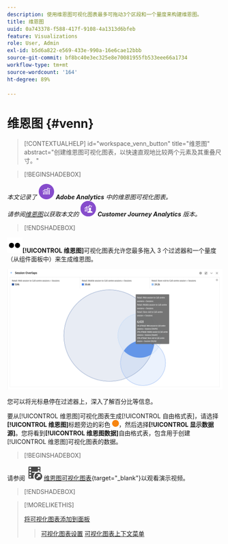 ```yaml
---
description: 使用维恩图可视化图表最多可拖动3个区段和一个量度来构建维恩图。
title: 维恩图
uuid: 0a743378-f588-417f-9108-4a1313d6bfeb
feature: Visualizations
role: User, Admin
exl-id: b5d6a822-e569-433e-990a-16e6cae12bbb
source-git-commit: bf8bc40e3ec325e8e70081955fb533eee66a1734
workflow-type: tm+mt
source-wordcount: '164'
ht-degree: 89%

---
```


# 维恩图 {#venn}

<!-- markdownlint-disable MD034 -->

>[!CONTEXTUALHELP]
>id="workspace_venn_button"
>title="维恩图"
>abstract="创建维恩图可视化图表，以快速直观地比较两个元素及其重叠尺寸。"

<!-- markdownlint-enable MD034 -->


>[!BEGINSHADEBOX]

_本文记录了_ ![AdobeAnalytics](/help/assets/icons/AdobeAnalytics.svg) _**Adobe Analytics** 中的维恩图可视化图表。_<br/>_请参阅[维恩图](https://experienceleague.adobe.com/zh-hans/docs/analytics-platform/using/cja-workspace/visualizations/venn)以获取本文的_ ![CustomerJourneyAnalytics](/help/assets/icons/CustomerJourneyAnalytics.svg) _**Customer Journey Analytics** 版本。_

>[!ENDSHADEBOX]

![类型](/help/assets/icons/TwoDots.svg)**[!UICONTROL 维恩图]**&#x200B;可视化图表允许您最多拖入 3 个过滤器和一个量度（从组件面板中）来生成维恩图。

![包含三个过滤器的维恩图可视化图表。](assets/venn.png)

您可以将光标悬停在过滤器上，深入了解百分比等信息。

要从[!UICONTROL 维恩图]可视化图表生成[!UICONTROL 自由格式表]，请选择&#x200B;**[!UICONTROL 维恩图]**&#x200B;标题旁边的彩色 ![StatusOrange](/help/assets/icons/StatusOrange.svg)，然后选择&#x200B;**[!UICONTROL 显示数据源]**。您将看到&#x200B;**[!UICONTROL 维恩图数据]**&#x200B;自由格式表，包含用于创建[!UICONTROL 维恩图]可视化图表的数据。

<!--
To normalize the Venn diagram (take the size out of it), go select ![Setting](/help/assets/icons/Setting.svg) and select **[!UICONTROL Normalization]**.

![Visualization Settings option for Visualization type: Venn diagram.](assets/normalization.png)

-->


>[!BEGINSHADEBOX]

请参阅 ![VideoCheckedOut](/help/assets/icons/VideoCheckedOut.svg) [维恩图可视化图表](https://video.tv.adobe.com/v/335798/?quality=12){target="_blank"}以观看演示视频。

>[!ENDSHADEBOX]


>[!MORELIKETHIS]
>
>[将可视化图表添加到面板](/help/analyze/analysis-workspace/visualizations/freeform-analysis-visualizations.md#add-visualizations-to-a-panel)
>>[可视化图表设置](/help/analyze/analysis-workspace/visualizations/freeform-analysis-visualizations.md#settings)
>>[可视化图表上下文菜单](/help/analyze/analysis-workspace/visualizations/freeform-analysis-visualizations.md#context-menu)
>

